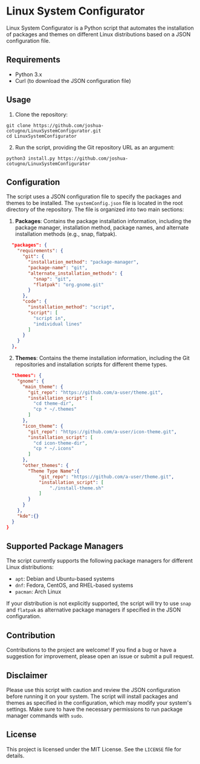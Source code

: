 # Linux System Configurator

Linux System Configurator is a Python script that automates the installation of packages and themes on different Linux distributions based on a JSON configuration file.

## Requirements

- Python 3.x
- Curl (to download the JSON configuration file)

## Usage

1. Clone the repository:

```shell
git clone https://github.com/joshua-cotugno/LinuxSystemConfigurator.git
cd LinuxSystemConfigurator
```

2. Run the script, providing the Git repository URL as an argument:

```shell
python3 install.py https://github.com/joshua-cotugno/LinuxSystemConfigurator
```

## Configuration

The script uses a JSON configuration file to specify the packages and themes to be installed. The `systemConfig.json` file is located in the root directory of the repository. The file is organized into two main sections:

1. **Packages**: Contains the package installation information, including the package manager, installation method, package names, and alternate installation methods (e.g., snap, flatpak).
```json
  "packages": {
    "requirements": {
      "git": {
        "installation_method": "package-manager",
        "package-name": "git",
        "alternate_installation_methods": {
          "snap": "git",
          "flatpak": "org.gnome.git"
        }
      },
      "code": {
        "installation_method": "script",
        "script": [
          "script in",
          "individual lines"
        ]
      }
    }
  },
```
2. **Themes**: Contains the theme installation information, including the Git repositories and installation scripts for different theme types.
```json
  "themes": {
    "gnome": {
      "main_theme": {
        "git_repo": "https://github.com/a-user/theme.git",
        "installation_script": [
          "cd theme-dir",
          "cp * ~/.themes"
        ]
      },
      "icon_theme": {
        "git_repo": "https://github.com/a-user/icon-theme.git",
        "installation_script": [
          "cd icon-theme-dir",
          "cp * ~/.icons"
        ]
      },
      "other_themes": {
        "Theme Type Name":{
            "git_repo": "https://github.com/a-user/theme.git",
            "installation_script": [
                "./install-theme.sh"
            ]
        }
      }
    },
    "kde":{}
  }
}
```

## Supported Package Managers

The script currently supports the following package managers for different Linux distributions:

- `apt`: Debian and Ubuntu-based systems
- `dnf`: Fedora, CentOS, and RHEL-based systems
- `pacman`: Arch Linux

If your distribution is not explicitly supported, the script will try to use `snap` and `flatpak` as alternative package managers if specified in the JSON configuration.

## Contribution

Contributions to the project are welcome! If you find a bug or have a suggestion for improvement, please open an issue or submit a pull request.

## Disclaimer

Please use this script with caution and review the JSON configuration before running it on your system. The script will install packages and themes as specified in the configuration, which may modify your system's settings. Make sure to have the necessary permissions to run package manager commands with `sudo`.

## License

This project is licensed under the MIT License. See the `LICENSE` file for details.

